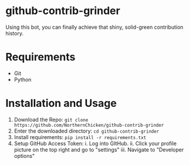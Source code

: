 # github-contrib-grinder

Using this bot, you can finally achieve that shiny, solid-green contribution history.

# Requirements

* Git
* Python

# Installation and Usage

1. Download the Repo: ``git clone https://github.com/NorthernChicken/github-contrib-grinder``
2. Enter the downloaded directory: ``cd github-contrib-grinder``
3. Install requirements: ``pip install -r requirements.txt``
4. Setup GitHub Access Token:
i. Log into GItHub.
ii. Click your profile picture on the top right and go to "settings"
iii. Navigate to "Developer options"
